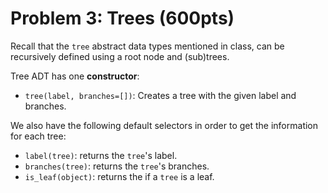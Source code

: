 # Problem 3: Trees (600pts)

Recall that the `tree` abstract data types mentioned in class, can be recursively defined using a root node and (sub)trees.

Tree ADT has one **constructor**:

* `tree(label, branches=[])`: Creates a tree with the given label and branches.

We also have the following default selectors in order to get the information for each tree:

* `label(tree)`: returns the `tree`'s label.
* `branches(tree)`: returns the `tree`'s branches.
* `is_leaf(object)`: returns the if a `tree` is a leaf.
